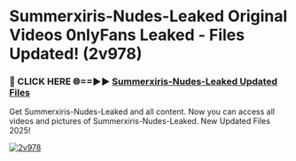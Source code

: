 # Summerxiris-Nudes-Leaked Original Videos 0nlyFans Leaked - Files Updated! (2v978)

<h3>🔴 CLICK HERE 🌐==►► <a href="https://tinyurl.com/yc6ubb5a" rel="nofollow">Summerxiris-Nudes-Leaked Updated Files</a></h3>

Get Summerxiris-Nudes-Leaked and all content. Now you can access all videos and pictures of Summerxiris-Nudes-Leaked. New Updated Files 2025!

[![2v978](https://i.imgur.com/7eu0CRL.gif)](https://tinyurl.com/yc6ubb5a)
